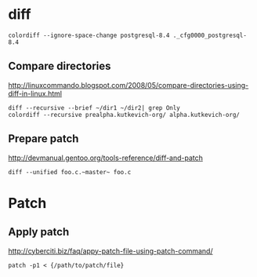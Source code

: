 # diff

    colordiff --ignore-space-change postgresql-8.4 ._cfg0000_postgresql-8.4

## Compare directories

<http://linuxcommando.blogspot.com/2008/05/compare-directories-using-diff-in-linux.html>

    diff --recursive --brief ~/dir1 ~/dir2| grep Only
    colordiff --recursive prealpha.kutkevich-org/ alpha.kutkevich-org/

## Prepare patch

<http://devmanual.gentoo.org/tools-reference/diff-and-patch>

    diff --unified foo.c.~master~ foo.c

# Patch

## Apply patch

<http://cyberciti.biz/faq/appy-patch-file-using-patch-command/>

    patch -p1 < {/path/to/patch/file}

